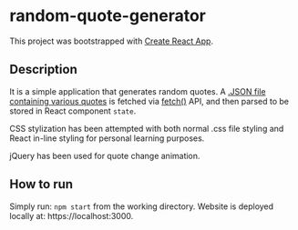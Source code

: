 # random-quote-generator

This project was bootstrapped with [Create React App](https://github.com/facebook/create-react-app).



## Description

It is a simple application that generates random quotes. A [.JSON file containing various quotes](https://gist.githubusercontent.com/nasrulhazim/54b659e43b1035215cd0ba1d4577ee80/raw/e3c6895ce42069f0ee7e991229064f167fe8ccdc/quotes.json) is fetched via [fetch()](https://developer.mozilla.org/en-US/docs/Web/API/Fetch_API/Using_Fetch) API, and then parsed to be stored in React component `state`. 

CSS stylization has been attempted with both normal .css file styling and React in-line styling for personal learning purposes.

jQuery has been used for quote change animation.



## How to run

Simply run: `npm start` from the working directory. Website is deployed locally at: https://localhost:3000.